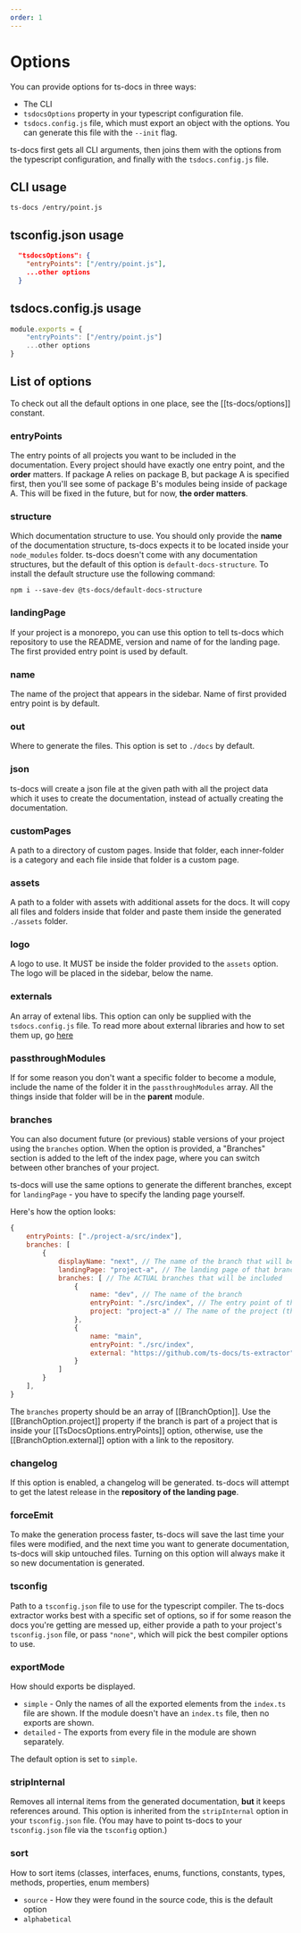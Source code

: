 ```yaml
---
order: 1
---
```


# Options

You can provide options for ts-docs in three ways:

- The CLI
- `tsdocsOptions` property in your typescript configuration file.
- `tsdocs.config.js` file, which must export an object with the options. You can generate this file with the `--init` flag.

ts-docs first gets all CLI arguments, then joins them with the options from the typescript configuration, and finally with the `tsdocs.config.js` file. 

## CLI usage

```ts-docs /entry/point.js```

## tsconfig.json usage

```json
  "tsdocsOptions": {
    "entryPoints": ["/entry/point.js"],
    ...other options
  }
```

## tsdocs.config.js usage

```js
module.exports = {
    "entryPoints": ["/entry/point.js"]
    ...other options
}
```

## List of options

To check out all the default options in one place, see the [[ts-docs/options]] constant.

### entryPoints

The entry points of all projects you want to be included in the documentation. Every project should have exactly one entry point, and the **order** matters. If package A relies on package B, but package A is specified first, then you'll see some of package B's modules being inside of package A. This will be fixed in the future, but for now, **the order matters**.

### structure

Which documentation structure to use. You should only provide the **name** of the documentation structure, ts-docs expects it to be located inside your `node_modules` folder. ts-docs doesn't come with any documentation structures, but the default of this option is `default-docs-structure`. To install the default structure use the following command:

```
npm i --save-dev @ts-docs/default-docs-structure
```

### landingPage

If your project is a monorepo, you can use this option to tell ts-docs which repository to use the README, version and name of for the landing page. The first provided entry point is used by default. 

### name

The name of the project that appears in the sidebar. Name of first provided entry point is by default.

### out

Where to generate the files. This option is set to `./docs` by default.

### json

ts-docs will create a json file at the given path with all the project data which it uses to create the documentation, instead of actually creating the documentation.

### customPages

A path to a directory of custom pages. Inside that folder, each inner-folder is a category and each file inside that folder is a custom page.

### assets

A path to a folder with assets with additional assets for the docs. It will copy all files and folders inside that folder and paste them inside the generated `./assets` folder.

### logo

A logo to use. It MUST be inside the folder provided to the `assets` option. The logo will be placed in the sidebar, below the name. 

### externals

An array of extenal libs. This option can only be supplied with the `tsdocs.config.js` file. To read more about external libraries and how to set them up, go [here](https://ts-docs.github.io/ts-docs/pages/Guides/Externals.html) 

### passthroughModules

If for some reason you don't want a specific folder to become a module, include the name of the folder it in the `passthroughModules` array. All the things inside that folder will be in the **parent** module. 

### branches

You can also document future (or previous) stable versions of your project using the `branches` option. When the option is provided, a "Branches" section is added to the left of the index page, where you can switch between other branches of your project.

ts-docs will use the same options to generate the different branches, except for `landingPage` - you have to specify the landing page yourself.

Here's how the option looks:

```js
{
    entryPoints: ["./project-a/src/index"],
    branches: [
        {
            displayName: "next", // The name of the branch that will be displayed, can be anything you want
            landingPage: "project-a", // The landing page of that branch
            branches: [ // The ACTUAL branches that will be included
                {
                    name: "dev", // The name of the branch
                    entryPoint: "./src/index", // The entry point of the project, relative to the root directory of the project
                    project: "project-a" // The name of the project (the name in package.json)
                },
                {
                    name: "main",
                    entryPoint: "./src/index",
                    external: "https://github.com/ts-docs/ts-extractor" // Link to the repository
                }
            ]
        }
    ],
}
```

The `branches` property should be an array of [[BranchOption]]. Use the [[BranchOption.project]] property if the branch is part of a project that is inside your [[TsDocsOptions.entryPoints]] option, otherwise, use the [[BranchOption.external]] option with a link to the repository.


### changelog

If this option is enabled, a changelog will be generated. ts-docs will attempt to get the latest release in the **repository of the landing page**.

### forceEmit

To make the generation process faster, ts-docs will save the last time your files were modified, and the next time you want to generate documentation, ts-docs will skip untouched files. Turning on this option will always make it so new documentation is generated.

### tsconfig

Path to a `tsconfig.json` file to use for the typescript compiler. The ts-docs extractor works best with a specific set of options, so if for some reason the docs you're getting are messed up, either provide a path to your project's `tsconfig.json` file, or pass `"none"`, which will pick the best compiler options to use.

### exportMode

How should exports be displayed.

- `simple` - Only the names of all the exported elements from the `index.ts` file are shown. If the module doesn't have an `index.ts` file, then no exports are shown. 
- `detailed` - The exports from every file in the module are shown separately. 

The default option is set to `simple`.

### stripInternal

Removes all internal items from the generated documentation, **but** it keeps references around. This option is inherited from the `stripInternal` option in your `tsconfig.json` file. (You may have to point ts-docs to your `tsconfig.json` file via the `tsconfig` option.)

### sort

How to sort items (classes, interfaces, enums, functions, constants, types, methods, properties, enum members)

- `source` - How they were found in the source code, this is the default option
- `alphabetical`
